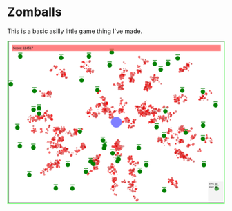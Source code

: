 # Zomballs

This is a basic asilly little game thing I've made.

![Screenshot](https://raw.githubusercontent.com/thepearson/zomballs/main/img/screenshot.png)